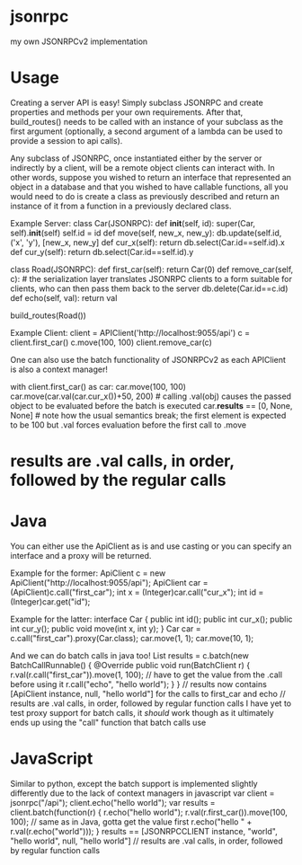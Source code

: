 jsonrpc
=======

my own JSONRPCv2 implementation

Usage
=====
Creating a server API is easy! Simply subclass JSONRPC and create properties and methods per your own requirements. After that, build_routes() needs to be called with an instance of your subclass as the first argument (optionally, a second argument of a lambda can be used to provide a session to api calls).

Any subclass of JSONRPC, once instantiated either by the server or indirectly by a client, will be a remote object clients can interact with. In other words, suppose you wished to return an interface that represented an object in a database and that you wished to have callable functions, all you would need to do is create a class as previously described and return an instance of it from a function in a previously declared class.

Example Server:
  class Car(JSONRPC):
    def __init__(self, id):
      super(Car, self).__init__(self)
      self.id = id
    def move(self, new_x, new_y):
      db.update(self.id, ('x', 'y'), [new_x, new_y]
    def cur_x(self):
      return db.select(Car.id==self.id).x
    def cur_y(self):
      return db.select(Car.id==self.id).y
      
  class Road(JSONRPC):
    def first_car(self):
      return Car(0)
    def remove_car(self, c):  # the serialization layer translates JSONRPC clients to a form suitable for clients, who can then pass them back to the server
      db.delete(Car.id==c.id)
    def echo(self, val):
      return val
      
  build_routes(Road())
  
Example Client:
  client = APIClient('http://localhost:9055/api')
  c = client.first_car()
  c.move(100, 100)
  client.remove_car(c)
      
One can also use the batch functionality of JSONRPCv2 as each APIClient is also a context manager!

  with client.first_car() as car:
    car.move(100, 100)
    car.move(car.val(car.cur_x())+50, 200)  # calling .val(obj) causes the passed object to be evaluated before the batch is executed
  car.__results__ == [0, None, None] # note how the usual semantics break; the first element is expected to be 100 but .val forces evaluation before the first call to .move
  # results are .val calls, in order, followed by the regular calls

Java
====
You can either use the ApiClient as is and use casting or you can specify an interface and a proxy will be returned.

Example for the former:
  ApiClient c = new ApiClient("http://localhost:9055/api");
  ApiClient car = (ApiClient)c.call("first_car");
  int x = (Integer)car.call("cur_x");
  int id = (Integer)car.get("id");
  
Example for the latter:
  interface Car { 
    public int id();
    public int cur_x();
    public int cur_y();
    public void move(int x, int y);
  }
  Car car = c.call("first_car").<Car>proxy(Car.class);
  car.move(1, 1);
  car.move(10, 1);
  
And we can do batch calls in java too!
  List<Object> results = c.batch(new BatchCallRunnable() {
    @Override
    public void run(BatchClient r) {
      r.val(r.call("first_car")).move(1, 100);  // have to get the value from the .call before  using it
      r.call("echo", "hello world");
    }
  }
  // results now contains [ApiClient instance, null, "hello world"] for the calls to first_car and echo
  // results are .val calls, in order, followed by regular function calls
I have yet to test proxy support for batch calls, it *should* work though as it ultimately ends up using the "call" function that batch calls use

JavaScript
==========
Similar to python, except the batch support is implemented slightly differently due to the lack of context managers in javascript
  var client = jsonrpc("/api");
  client.echo("hello world");
  var results = client.batch(function(r) {
    r.echo("hello world");
    r.val(r.first_car()).move(100, 100); // same as in Java, gotta get the value first
    r.echo("hello " + r.val(r.echo("world")));
  }
  results == [JSONRPCCLIENT instance, "world", "hello world", null, "hello world"]
  // results are .val calls, in order, followed by regular function calls
